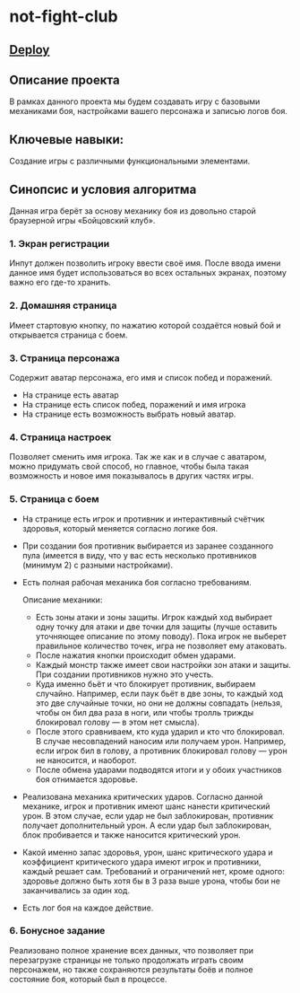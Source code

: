 # not-fight-club

## [Deploy](nastasy-not-fight-club.netlify.app)

## Описание проекта

В рамках данного проекта мы будем создавать игру с базовыми механиками боя, настройками вашего персонажа и записью логов боя.

## Ключевые навыки:

Создание игры с различными функциональными элементами.

## Синопсис и условия алгоритма

Данная игра берёт за основу механику боя из довольно старой браузерной игры «Бойцовский клуб».

### 1. Экран регистрации

Инпут должен позволить игроку ввести своё имя. После ввода имени данное имя будет использоваться во всех остальных экранах, поэтому важно его где-то хранить.

### 2. Домашняя страница

Имеет стартовую кнопку, по нажатию которой создаётся новый бой и открывается страница с боем.

### 3. Страница персонажа

Содержит аватар персонажа, его имя и список побед и поражений.

- На странице есть аватар
- На странице есть список побед, поражений и имя игрока
- На странице есть возможность выбрать новый аватар.

### 4. Страница настроек

Позволяет сменить имя игрока. Так же как и в случае с аватаром, можно придумать свой способ, но главное, чтобы была такая возможность и новое имя показывалось в других частях игры.

### 5. Страница с боем

- На странице есть игрок и противник и интерактивный счётчик здоровья, который меняется согласно логике боя.

- При создании боя противник выбирается из заранее созданного пула (имеется в виду, что у вас есть несколько противников (минимум 2) с разными настройками).

- Есть полная рабочая механика боя согласно требованиям.

  Описание механики:

  - Есть зоны атаки и зоны защиты. Игрок каждый ход выбирает одну точку для атаки и две точки для защиты (лучше оставить уточняющее описание по этому поводу). Пока игрок не выберет правильное количество точек, игра не позволяет ему атаковать.
  - После нажатия кнопки происходит обмен ударами.
  - Каждый монстр также имеет свои настройки зон атаки и защиты. При создании противников нужно это учесть.
  - Куда именно бьёт и что блокирует противник, выбираем случайно. Например, если паук бьёт в две зоны, то каждый ход это две случайные точки, но они не должны совпадать (нельзя, чтобы он бил два раза в ноги, или чтобы тролль трижды блокировал голову — в этом нет смысла).
  - После этого сравниваем, кто куда ударил и кто что блокировал. В случае несовпадений наносим или получаем урон. Например, если игрок бил в голову, а противник блокировал голову — урон не наносится, и наоборот.
  - После обмена ударами подводятся итоги и у обоих участников боя отнимается здоровье.

- Реализована механика критических ударов. Согласно данной механике, игрок и противник имеют шанс нанести критический урон. В этом случае, если удар не был заблокирован, противник получает дополнительный урон. А если удар был заблокирован, блок пробивается и также наносится критический урон.

- Какой именно запас здоровья, урон, шанс критического удара и коэффициент критического удара имеют игрок и противники, каждый решает сам. Требований и ограничений нет, кроме одного: здоровье должно быть хотя бы в 3 раза выше урона, чтобы бои не заканчивались за один ход.

- Есть лог боя на каждое действие.

### 6. Бонусное задание

Реализовано полное хранение всех данных, что позволяет при перезагрузке страницы не только продолжать играть своим персонажем, но также сохраняются результаты боёв и полное состояние боя, который был в процессе.
